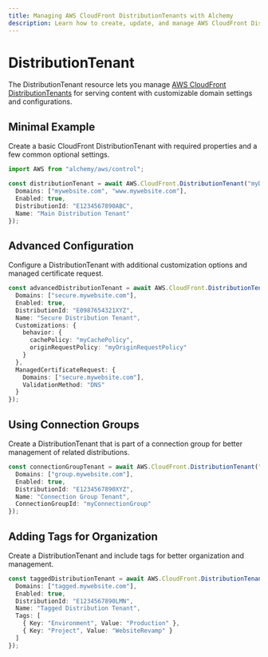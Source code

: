 ```yaml
---
title: Managing AWS CloudFront DistributionTenants with Alchemy
description: Learn how to create, update, and manage AWS CloudFront DistributionTenants using Alchemy Cloud Control.
---
```


# DistributionTenant

The DistributionTenant resource lets you manage [AWS CloudFront DistributionTenants](https://docs.aws.amazon.com/cloudfront/latest/userguide/) for serving content with customizable domain settings and configurations.

## Minimal Example

Create a basic CloudFront DistributionTenant with required properties and a few common optional settings.

```ts
import AWS from "alchemy/aws/control";

const distributionTenant = await AWS.CloudFront.DistributionTenant("myDistributionTenant", {
  Domains: ["mywebsite.com", "www.mywebsite.com"],
  Enabled: true,
  DistributionId: "E1234567890ABC",
  Name: "Main Distribution Tenant"
});
```

## Advanced Configuration

Configure a DistributionTenant with additional customization options and managed certificate request.

```ts
const advancedDistributionTenant = await AWS.CloudFront.DistributionTenant("advancedDistributionTenant", {
  Domains: ["secure.mywebsite.com"],
  Enabled: true,
  DistributionId: "E0987654321XYZ",
  Name: "Secure Distribution Tenant",
  Customizations: {
    behavior: {
      cachePolicy: "myCachePolicy",
      originRequestPolicy: "myOriginRequestPolicy"
    }
  },
  ManagedCertificateRequest: {
    Domains: ["secure.mywebsite.com"],
    ValidationMethod: "DNS"
  }
});
```

## Using Connection Groups

Create a DistributionTenant that is part of a connection group for better management of related distributions.

```ts
const connectionGroupTenant = await AWS.CloudFront.DistributionTenant("connectionGroupTenant", {
  Domains: ["group.mywebsite.com"],
  Enabled: true,
  DistributionId: "E1234567890XYZ",
  Name: "Connection Group Tenant",
  ConnectionGroupId: "myConnectionGroup"
});
```

## Adding Tags for Organization

Create a DistributionTenant and include tags for better organization and management.

```ts
const taggedDistributionTenant = await AWS.CloudFront.DistributionTenant("taggedDistributionTenant", {
  Domains: ["tagged.mywebsite.com"],
  Enabled: true,
  DistributionId: "E1234567890LMN",
  Name: "Tagged Distribution Tenant",
  Tags: [
    { Key: "Environment", Value: "Production" },
    { Key: "Project", Value: "WebsiteRevamp" }
  ]
});
```